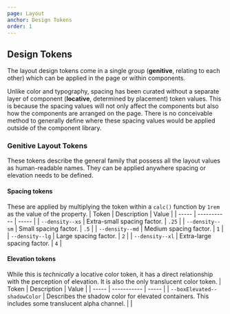 ```yaml
---
page: Layout
anchor: Design Tokens
order: 1
---
```


## Design Tokens

The layout design tokens come in a single group (**genitive**, relating to each other) which can be applied in the page or within components.

Unlike color and typography, spacing has been curated without a separate layer of component (**locative**, determined by placement) token values. This is because the spacing values will not only affect the components but also how the components are arranged on the page. There is no conceivable method to generally define where these spacing values would be applied outside of the component library.

### Genitive Layout Tokens
These tokens describe the general family that possess all the layout values as human-readable names. They can be applied anywhere spacing or elevation needs to be defined.

#### Spacing tokens
These are applied by multiplying the token within a `calc()` function by `1rem` as the value of the property.
| Token | Description | Value |
| ----- | ----------- | ----- |
| `--density--xs` | Extra-small spacing factor. | `.25` |
| `--density--sm` | Small spacing factor. | `.5` |
| `--density--md` | Medium spacing factor. | `1` |
| `--density--lg` | Large spacing factor. | `2` |
| `--density--xl` | Extra-large spacing factor. | `4` |

#### Elevation tokens
While this is _technically_ a locative color token, it has a direct relationship with the perception of elevation. It is also the only translucent color token.
| Token | Description | Value |
| ----- | ----------- | ----- |
| `--boxElevated--shadowColor` |  Describes the shadow color for elevated containers. This includes some translucent alpha channel. | <span class="swatch" style="background: var(--boxElevated--shadowColor)" ></span> |

